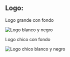 ## Logo:

Logo grande con fondo

![Logo blanco y negro ](/public/design/logo/CAVA-WINES-LOGO-GRANDE-BN-FONDO-BLANCO.jpg)

Logo chico con fondo

![Logo chico blanco y negro ](/public/design/logo/CAVA-WINES-LOGO-CHICO-BN-FONDO-BLANCO.jpg)
